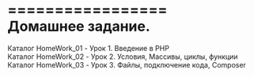 =================  
Домашнее задание.  
=================  
Каталог HomeWork_01         -    Урок 1. Введение в PHP  
Каталог HomeWork_02         -    Урок 2. Условия, Массивы, циклы, функции  
Каталог HomeWork_03         -    Урок 3. Файлы, подключение кода, Composer  